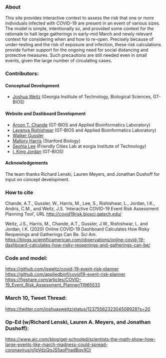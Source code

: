 ### About

This site provides interactive context to assess the risk that one or more individuals infected with COVID-19 are present in an event of various sizes.  The model is simple, intentionally so, and provided some context for the rationale to halt large gatherings in early-mid March and newly relevant context for considering when and how to re-open.  Precisely because of under-testing and the risk of exposure and infection, these risk calculations provide furher support for the ongoing need for social distancing and protective measures. Such precautions are still needed even in small events, given the large number of circulating cases.


### Contributors:  
#### Conceptual Development
- [Joshua Weitz](http://ecotheory.biology.gatech.edu/) (Georgia Institute of Technology, Biological Sciences, GT-BIOS)

#### Website and Dashboard Development
- [Aroon T. Chande](https://aroonchan.de) (GT-BIOS and Applied Bioinformatics Laboratory)
- [Lavanya Rishishwar](https://scholar.google.com/citations?user=tygOpuIAAAAJ&hl=en) (GT-BIOS and Applied Bioinformatics Laboratory)
- [Walker Gussler](https://scholar.google.com/citations?user=-LBmdhYAAAAJ&hl=en)
- [Mallory Harris](https://twitter.com/malar0ne)  (Stanford Biology)
- [Seohla Lee](http://friendlycities.gatech.edu/team/)  (Friendly Cities Lab at eorgia Institute of Technology)
- [I. King Jordan](http://jordan.biology.gatech.edu/page/) (GT-BIOS)

#### Acknowledgements
The team thanks Richard Lenski, Lauren Meyers, and Jonathan Dushoff for input on concept development.

### How to cite

Chande, A.T., Gussler, W., Harris, M., Lee, S., Rishishwar, L., Jordan, I.K., Andris, C.M., and Weitz, J.S. 'Interactive COVID-19 Event Risk Assessment Planning Tool', URL http://covid19risk.biosci.gatech.edu/

Weitz, J.S., Harris, M., Chande, A.T., Gussler, J.W., Rishishwar, L. and Jordan, I.K. (2020) Online COVID-19 Dashboard Calculates How Risky Reopenings and Gatherings Can Be. Sci Am. https://blogs.scientificamerican.com/observations/online-covid-19-dashboard-calculates-how-risky-reopenings-and-gatherings-can-be/


### Code and model:  
https://github.com/jsweitz/covid-19-event-risk-planner  
https://github.com/appliedbinf/covid19-event-risk-planner   
https://figshare.com/articles/COVID-19_Event_Risk_Assessment_Planner/11965533   

### March 10, Tweet Thread:  
https://twitter.com/joshuasweitz/status/1237556232304508928?s=20

### Op-Ed (w/Richard Lenski, Lauren A. Meyers, and Jonathan Dushoff):  
https://www.ajc.com/blog/get-schooled/scientists-the-math-show-how-large-events-like-march-madness-could-spread-coronavirus/g1pVdzQgJS5aoPnadBqyXO/
